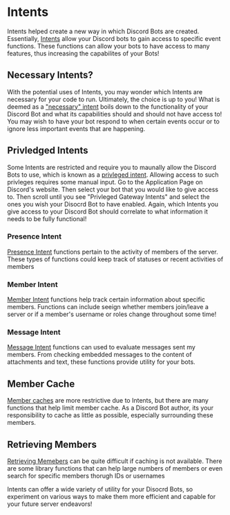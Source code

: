 # Intents

Intents helped create a new way in which Discord Bots are created. Essentially, [Intents](https://discordpy.readthedocs.io/en/stable/intents.html#) allow your Discord bots to gain access to specific event functions. These functions can allow your bots to have access to many features, thus increasing the capabilites of your Bots!

## Necessary Intents?

With the potential uses of Intents, you may wonder which Intents are necessary for your code to run. Ultimately, the choice is up to you! What is deemed as a ["necessary" intent](https://discordpy.readthedocs.io/en/stable/intents.html#what-intents-are-needed) boils down to the functionality of your Discord Bot and what its capabilities should and should not have access to! You may wish to have your bot respond to when certain events occur or to ignore less important events that are happening.

## Privledged Intents

Some Intents are restricted and require you to maunally allow the Discord Bots to use, which is known as a [privleged intent](https://discordpy.readthedocs.io/en/stable/intents.html#privileged-intents). Allowing access to such privleges requires some manual input. Go to the Application Page on Discord's website. Then select your bot that you would like to give access to. Then scroll until you see "Privleged Gateway Intents" and select the ones you wish your Disocrd Bot to have enabled. Again, which Intents you give access to your Discord Bot should correlate to what information it needs to be fully functional!

### Presence Intent

[Presence Intent](https://discordpy.readthedocs.io/en/stable/intents.html#presence-intent) functions pertain to the activity of members of the server. These types of functions could keep track of statuses or recent activities of members

### Member Intent

[Member Intent](https://discordpy.readthedocs.io/en/stable/intents.html#member-intent) functions help track certain information about specific members. Functions can include seeign whether members join/leave a server or if a member's username or roles change throughout some time!

### Message Intent

[Message Intent](https://discordpy.readthedocs.io/en/stable/intents.html#message-content) functions can used to evaluate messages sent my members. From checking embedded messages to the content of attachments and text, these functions provide utility for your bots.

## Member Cache

[Member caches](https://discordpy.readthedocs.io/en/stable/intents.html#member-cache) are more restrictive due to Intents, but there are many functions that help limit member cache. As a Discord Bot author, its your responsibility to cache as little as possible, especially surrounding these members.

## Retrieving Members

[Retrieving Memebers](https://discordpy.readthedocs.io/en/stable/intents.html#retrieving-members) can be quite difficult if caching is not available. There are some library functions that can help large numbers of members or even search for specific members thorugh IDs or usernames


Intents can offer a wide variety of utility for your Disocrd Bots, so experiment on various ways to make them more efficient and capable for your future server endeavors!